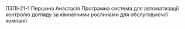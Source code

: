 ПЗПІ-21-1
Першина Анастасія
Програмна система для автоматизації контролю догляду за кімнатними рослинами для обслуговуючої компанії
